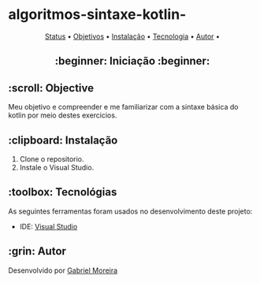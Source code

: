 # algoritmos-sintaxe-kotlin-
<p align="center">
 <a href="#status">Status</a> • 
 <a href="#objective">Objetivos</a> •
 <a href="#installation">Instalação</a> • 
 <a href="#technology">Tecnologia</a> • 
 <a href="#author">Autor</a> •
</p>

<h2 align="center" id=status> 
	:beginner: Iniciação :beginner:
</h2>

<h2 id=objective>:scroll: Objective</h2>
Meu objetivo e compreender e me familiarizar com a sintaxe básica do kotlin por meio destes exercicios.

<h2 id=installation>:clipboard: Instalação</h2>

1. Clone o repositorio.
2. Instale o Visual Studio.

<h2 id=technology>:toolbox: Tecnológias</h2>

As seguintes ferramentas foram usados no desenvolvimento deste projeto:

- IDE: <a href="https://visualstudio.microsoft.com/downloads/">Visual Studio</a>

<h2 id=author>:grin: Autor</h2>

Desenvolvido por <a href="https://www.linkedin.com/in/TibaJr/" target="_blank">Gabriel Moreira</a>
